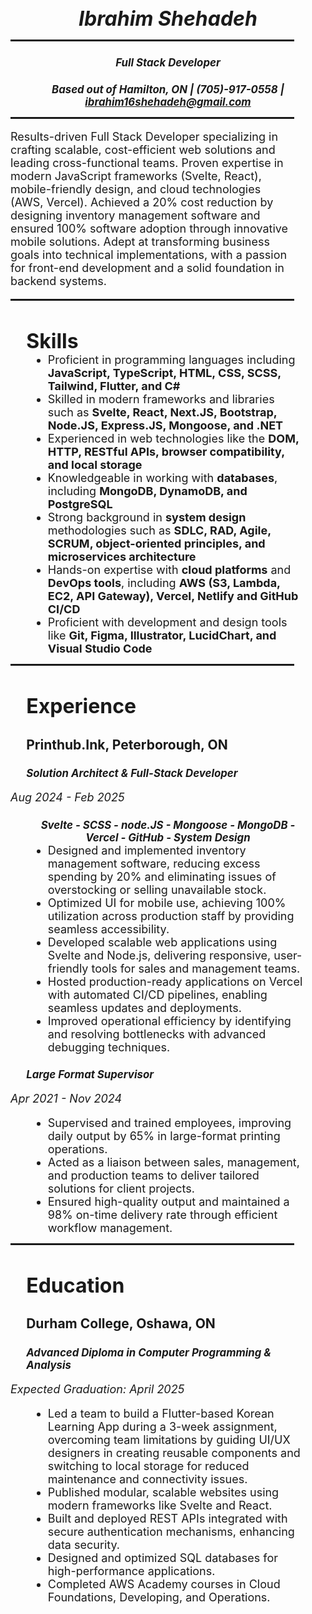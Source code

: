 # ***Ibrahim Shehadeh***
---
##### Full Stack Developer
##### Based out of Hamilton, ON | (705)-917-0558 | ibrahim16shehadeh@gmail.com
---

Results-driven Full Stack Developer specializing in crafting scalable, cost-efficient web solutions and leading
cross-functional teams. Proven expertise in modern JavaScript frameworks (Svelte, React), mobile-friendly design, and
cloud technologies (AWS, Vercel). Achieved a 20% cost reduction by designing inventory management software and
ensured 100% software adoption through innovative mobile solutions. Adept at transforming business goals into
technical implementations, with a passion for front-end development and a solid foundation in backend systems.

---
### Skills
- Proficient in programming languages including **JavaScript, TypeScript, HTML, CSS, SCSS, Tailwind, Flutter, and C#**
- Skilled in modern frameworks and libraries such as **Svelte, React, Next.JS, Bootstrap, Node.JS, Express.JS, Mongoose, and .NET**
- Experienced in web technologies like the **DOM, HTTP, RESTful APIs, browser compatibility, and local storage**
- Knowledgeable in working with **databases**, including **MongoDB, DynamoDB, and PostgreSQL**
- Strong background in **system design** methodologies such as **SDLC, RAD, Agile, SCRUM, object-oriented principles, and microservices architecture**
- Hands-on expertise with **cloud platforms** and **DevOps tools**, including **AWS (S3, Lambda, EC2, API Gateway), Vercel, Netlify and GitHub CI/CD**
- Proficient with development and design tools like **Git, Figma, Illustrator, LucidChart, and Visual Studio Code**

---
### Experience

## Printhub.Ink, Peterborough, ON
#### ***Solution Architect & Full-Stack Developer***
*Aug 2024 - Feb 2025*

##### Svelte - SCSS - node.JS - Mongoose - MongoDB - Vercel - GitHub - System Design 
- Designed and implemented inventory management software, reducing excess spending by 20% and eliminating
issues of overstocking or selling unavailable stock.
- Optimized UI for mobile use, achieving 100% utilization across production staff by providing seamless
accessibility.
- Developed scalable web applications using Svelte and Node.js, delivering responsive, user-friendly tools for
sales and management teams.
- Hosted production-ready applications on Vercel with automated CI/CD pipelines, enabling seamless updates
and deployments.
- Improved operational efficiency by identifying and resolving bottlenecks with advanced debugging techniques.
#### ***Large Format Supervisor***
*Apr 2021 - Nov 2024*
- Supervised and trained employees, improving daily output by 65% in large-format printing operations.
- Acted as a liaison between sales, management, and production teams to deliver tailored solutions for client
projects.
- Ensured high-quality output and maintained a 98% on-time delivery rate through efficient workflow
management.

---
### Education
## Durham College, Oshawa, ON
#### ***Advanced Diploma in Computer Programming & Analysis***
*Expected Graduation: April 2025*
- Led a team to build a Flutter-based Korean Learning App during a 3-week assignment, overcoming team
limitations by guiding UI/UX designers in creating reusable components and switching to local storage for
reduced maintenance and connectivity issues.
- Published modular, scalable websites using modern frameworks like Svelte and React.
- Built and deployed REST APIs integrated with secure authentication mechanisms, enhancing data security.
- Designed and optimized SQL databases for high-performance applications.
- Completed AWS Academy courses in Cloud Foundations, Developing, and Operations.

<style lang="scss"> 
    @import '$lib/styles.scss';
    * {
        color: $text;
        width: 90%;
        margin: auto;
    }
    ul, li {
        width: 90%;
        margin: auto;
    }
    h1 {
        text-align: center;
        font-size: xx-large;
    }
    h3 {
        color: $secondary;
        font-size: xx-large;
    }
    h4 {
        color: $secondary;
        font-size: larger;
    }
    h5 {
        text-align: center;
        font-size: larger;
    }
    li, p {
        font-size: large;
    }
    li {
        color: $secondText;
    }
    hr {
        height: 0.2rem;
        border: none;
        background-color: $secondary;
    }
</style>